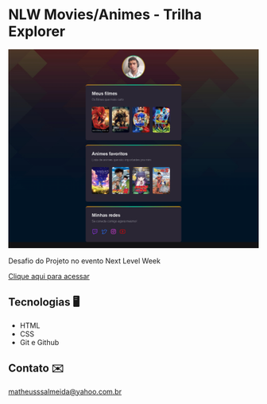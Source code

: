 # NLW Movies/Animes - Trilha Explorer

![preview](./.github/preview.png)

Desafio do Projeto no evento Next Level Week 

[Clique aqui para acessar](https://matheusalmeida28.github.io/desafio-nlw-esports-explorer/)

## Tecnologias 🖥️

- HTML
- CSS
- Git e Github

## Contato ✉️

matheusssalmeida@yahoo.com.br

